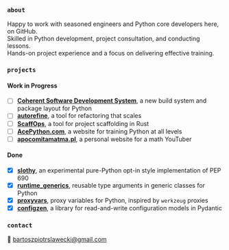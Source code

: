 ### `about`
Happy to work with seasoned engineers and Python core developers here, on GitHub.<br>
Skilled in Python development, project consultation, and conducting lessons.<br>
Hands-on project experience and a focus on delivering effective training.

### `projects`
#### Work in Progress
- [ ] [**Coherent Software Development System**](https://github.com/coherent-oss/system), a new build system and package layout for Python
- [ ] [**autorefine**](https://github.com/bswck/autorefine), a tool for refactoring that scales
- [ ] [**ScaffOps**](https://github.com/scaffops/scaffops), a tool for project scaffolding in Rust
- [ ] [**AcePython.com**](https://github.com/acepython-business/acepython.com/), a website for training Python at all levels
- [ ] [**apocomitamatma.pl**](https://github.com/apocomitamatma/apocomitamatma.pl/), a personal website for a math YouTuber

#### Done
- [x] [**slothy**](https://github.com/bswck/slothy), an experimental pure-Python opt-in style implementation of PEP 690
- [x] [**runtime_generics**](https://github.com/bswck/runtime_generics), reusable type arguments in generic classes for Python
- [x] [**proxyvars**](https://github.com/bswck/proxyvars), proxy variables for Python, inspired by `werkzeug` proxies
- [x] [**configzen**](https://github.com/bswck/configzen), a library for read-and-write configuration models in Pydantic

### `contact`
📧 bartoszpiotrslawecki@gmail.com
